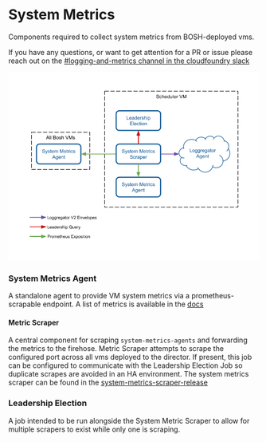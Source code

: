 # System Metrics

Components required to collect system metrics from BOSH-deployed vms.

If you have any questions, or want to get attention for a PR or issue please reach out on the [#logging-and-metrics channel in the cloudfoundry slack](https://cloudfoundry.slack.com/archives/CUW93AF3M)

![system-metrics-architecture]


### System Metrics Agent
A standalone agent to provide VM system metrics via a prometheus-scrapable endpoint. A list of metrics
is available in the [docs][system-metrics-agent]

#### Metric Scraper
A central component for scraping `system-metrics-agents` and forwarding the metrics to the firehose. Metric Scraper
attempts to scrape the configured port across all vms deployed to the director. If present, this job can be configured to
communicate with the Leadership Election Job so duplicate scrapes are avoided in an HA environment. The system metrics scraper
can be found in the [system-metrics-scraper-release][system-metrics-scraper]

### Leadership Election
A job intended to be run alongside the System Metric Scraper to allow for multiple scrapers to exist while only one is 
scraping. 

[system-metrics-scraper]: https://github.com/cloudfoundry/system-metrics-scraper-release
[system-metrics-agent]: docs/system-metrics-agent.md
[system-metrics-architecture]: docs/system-metrics-architecture.png
